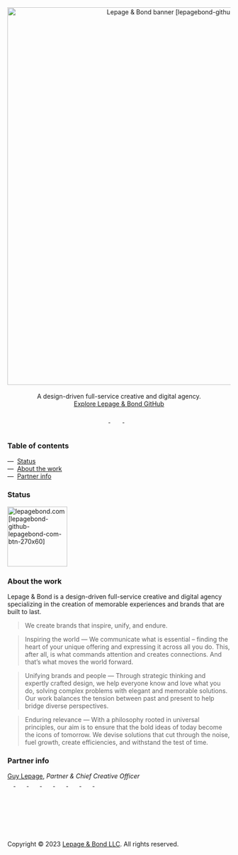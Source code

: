 <div align="center">
  <a href="https://lepagebond.com">
    <picture>
      <source 
        media="(prefers-color-scheme: dark)" 
        srcset="https://user-images.githubusercontent.com/1711854/231202025-5f823387-9c82-483d-9b66-b0d6c481801d.png" width="850" alt="Lepage & Bond banner [lepagebond-github-banner-rev-1600x200]"">
      <img src="https://user-images.githubusercontent.com/1711854/231202024-67c00311-862d-4bae-adcb-2dc534a53b39.png" width="850" alt="Lepage & Bond banner [lepagebond-github-banner-1600x200]">
    </picture>
  </a>
</div>
<br/>
<div align="center">
  A design-driven full-service creative and digital agency.
  <br/>
  <a href="https://github.com/lepagebond">Explore Lepage & Bond GitHub</a>
</div>
<br />
<div align="center">
  <a href="https://twitter.com/lepagebond" target="_blank">
    <picture>
      <source 
        media="(prefers-color-scheme: dark)" 
        srcset="https://ico.vercel.app/twitter/ffffff"  width="16px">
      <img src="https://ico.vercel.app/twitter/000000"  width="16px">
    </picture>
  </a>
  &nbsp;&nbsp;
  <a href="https://www.linkedin.com/company/lepagebond/" target="_blank">
    <picture>
      <source 
        media="(prefers-color-scheme: dark)" 
        srcset="https://ico.vercel.app/linkedin/ffffff"  width="16px">
      <img src="https://ico.vercel.app/linkedin/000000"  width="16px">
    </picture>
  </a>
  &nbsp;&nbsp;
  <a href="https://github.com/lepagebond" target="_blank">
    <picture>
      <source 
        media="(prefers-color-scheme: dark)" 
        srcset="https://ico.vercel.app/github/ffffff"  width="16px">
      <img src="https://ico.vercel.app/github/000000"  width="16px">
    </picture>
  </a>
</div>
</div>
<br/>

### Table of contents

—&nbsp;&nbsp;[Status](#status)<br />
—&nbsp;&nbsp;[About the work](#about-the-work)<br />
—&nbsp;&nbsp;[Partner info](#partner-info)<br />

### Status

<a href="https://lepagebond.com" target="_blank">
  <picture>
    <source 
      media="(prefers-color-scheme: dark)" 
      srcset="https://user-images.githubusercontent.com/1711854/231209930-65c73abf-a8d8-415d-a61a-8e7857f6e2c7.png"  width="135px" alt="lepagebond.com [lepagebond-github-lepagebond-com-btn-rev-270x60]">
    <img src="https://user-images.githubusercontent.com/1711854/231209927-f3bd53ce-685c-4f8d-bde2-a7dce7a98055.png"  width="135px" alt="lepagebond.com [lepagebond-github-lepagebond-com-btn-270x60]">
  </picture>
</a>

### About the work

Lepage & Bond is a design-driven full-service creative and digital agency specializing in the creation of memorable experiences and brands that are built to last.

> We create brands that inspire, unify, and endure.

> Inspiring the world — We communicate what is essential – finding the heart of your unique offering and expressing it across all you do. This, after all, is what commands attention and creates connections. And that’s what moves the world forward.

> Unifying brands and people — Through strategic thinking and expertly crafted design, we help everyone know and love what you do, solving complex problems with elegant and memorable solutions. Our work balances the tension between past and present to help bridge diverse perspectives.

> Enduring relevance — With a philosophy rooted in universal principles, our aim is to ensure that the bold ideas of today become the icons of tomorrow. We devise solutions that cut through the noise, fuel growth, create efficiencies, and withstand the test of time.

### Partner info

<div align="left">
  <a href="https://github.com/guylepage3" target="_blank">Guy Lepage</a>, <i>Partner & Chief Creative Officer</i></li>
  <br />
  <div align="left">
    <a href="https://twitter.com/guylepage3" target="_blank">
      <picture>
        <source 
          media="(prefers-color-scheme: dark)" 
          srcset="https://ico.vercel.app/twitter/ffffff"  width="14px">
        <img src="https://ico.vercel.app/twitter/000000"  width="14px">
      </picture>
    </a>
    &nbsp;&nbsp;
    <a href="https://www.linkedin.com/in/guylepage/" target="_blank">
      <picture>
        <source 
          media="(prefers-color-scheme: dark)" 
          srcset="https://ico.vercel.app/linkedin/ffffff"  width="14px">
        <img src="https://ico.vercel.app/linkedin/000000"  width="14px">
      </picture>
    </a>
    &nbsp;&nbsp;
    <a href="https://github.com/guylepage3" target="_blank">
      <picture>
        <source 
          media="(prefers-color-scheme: dark)" 
          srcset="https://ico.vercel.app/github/ffffff"  width="14px">
        <img src="https://ico.vercel.app/github/000000"  width="14px">
      </picture>
    </a>
    &nbsp;&nbsp;
    <a href="https://stackoverflow.com/users/1314487/guy-lepage" target="_blank">
      <picture>
        <source 
          media="(prefers-color-scheme: dark)" 
          srcset="https://ico.vercel.app/stackoverflow/ffffff"  width="14px">
        <img src="https://ico.vercel.app/stackoverflow/000000"  width="14px">
      </picture>
    </a>
    &nbsp;&nbsp;
    <a href="https://www.npmjs.com/~guylepage3" target="_blank">
      <picture>
        <source 
          media="(prefers-color-scheme: dark)" 
          srcset="https://ico.vercel.app/npm/ffffff"  width="14px">
        <img src="https://ico.vercel.app/npm/000000"  width="14px">
      </picture>
    </a>
    &nbsp;&nbsp;
    <a href="https://medium.com/@guylepage3" target="_blank">
      <picture>
        <source 
          media="(prefers-color-scheme: dark)" 
          srcset="https://ico.vercel.app/medium/ffffff"  width="14px">
        <img src="https://ico.vercel.app/medium/000000"  width="14px">
      </picture>
    </a>
    &nbsp;&nbsp;
    <a href="https://bitcoin.clarkmoody.com/dashboard/" target="_blank">
      <picture>
        <source 
          media="(prefers-color-scheme: dark)" 
          srcset="https://ico.vercel.app/bitcoin/ffffff"  width="14px">
        <img src="https://ico.vercel.app/bitcoin/000000"  width="14px">
      </picture>
    </a>
    &nbsp;&nbsp;
    <a href="https://www.buymeacoffee.com/guylepage3" target="_blank">
      <picture>
        <source 
          media="(prefers-color-scheme: dark)" 
          srcset="https://ico.vercel.app/buymeacoffee/ffffff"  width="14px">
        <img src="https://ico.vercel.app/buymeacoffee/000000"  width="14px">
      </picture>
    </a>
  </div>
</div>

<br/>
<br/>
<br/>
<br/>
<br/>
<br />
<br />

<div align="left">  
  Copyright © 2023 <a href="https://lepagebond.com" target="_blank">Lepage & Bond LLC</a>. All rights reserved.
</div>
